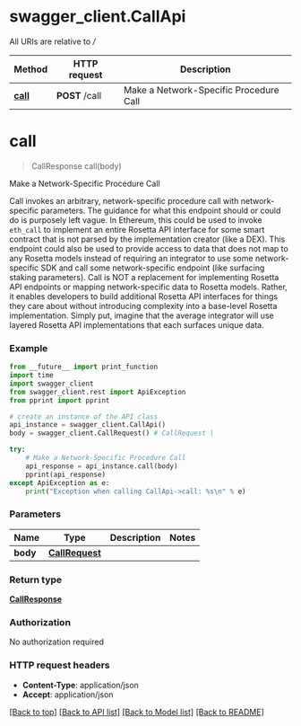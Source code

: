 # swagger_client.CallApi

All URIs are relative to */*

Method | HTTP request | Description
------------- | ------------- | -------------
[**call**](CallApi.md#call) | **POST** /call | Make a Network-Specific Procedure Call

# **call**
> CallResponse call(body)

Make a Network-Specific Procedure Call

Call invokes an arbitrary, network-specific procedure call with network-specific parameters. The guidance for what this endpoint should or could do is purposely left vague. In Ethereum, this could be used to invoke `eth_call` to implement an entire Rosetta API interface for some smart contract that is not parsed by the implementation creator (like a DEX). This endpoint could also be used to provide access to data that does not map to any Rosetta models instead of requiring an integrator to use some network-specific SDK and call some network-specific endpoint (like surfacing staking parameters). Call is NOT a replacement for implementing Rosetta API endpoints or mapping network-specific data to Rosetta models. Rather, it enables developers to build additional Rosetta API interfaces for things they care about without introducing complexity into a base-level Rosetta implementation. Simply put, imagine that the average integrator will use layered Rosetta API implementations that each surfaces unique data.

### Example
```python
from __future__ import print_function
import time
import swagger_client
from swagger_client.rest import ApiException
from pprint import pprint

# create an instance of the API class
api_instance = swagger_client.CallApi()
body = swagger_client.CallRequest() # CallRequest | 

try:
    # Make a Network-Specific Procedure Call
    api_response = api_instance.call(body)
    pprint(api_response)
except ApiException as e:
    print("Exception when calling CallApi->call: %s\n" % e)
```

### Parameters

Name | Type | Description  | Notes
------------- | ------------- | ------------- | -------------
 **body** | [**CallRequest**](CallRequest.md)|  | 

### Return type

[**CallResponse**](CallResponse.md)

### Authorization

No authorization required

### HTTP request headers

 - **Content-Type**: application/json
 - **Accept**: application/json

[[Back to top]](#) [[Back to API list]](../README.md#documentation-for-api-endpoints) [[Back to Model list]](../README.md#documentation-for-models) [[Back to README]](../README.md)

